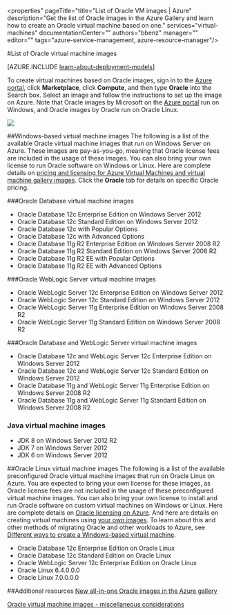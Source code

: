 <properties"
pageTitle="title="List of Oracle VM images | Azure"
description="Get the list of Oracle images in the Azure Gallery and learn how to create an Oracle virtual machine based on one."
services="virtual-machines"
documentationCenter=""
authors="bbenz"
manager=""
editor=""
tags="azure-service-management, azure-resource-manager"/>

<tags
	ms.service="virtual-machines"
	ms.date="06/22/2015"
	wacn.date=""/>

#List of Oracle virtual machine images

[AZURE.INCLUDE [learn-about-deployment-models](../includes/learn-about-deployment-models-both-include.md)]


To create virtual machines based on Oracle images, sign in to the [Azure portal](https://portal.azure.cn/), click **Marketplace**, click **Compute**, and then type **Oracle** into the Search box. Select an image and follow the instructions to set up the image on Azure. Note that Oracle images by Microsoft on the [Azure portal](https://portal.azure.cn/) run on Windows, and Oracle images by Oracle run on Oracle Linux.

![](./media/virtual-machines-oracle-list-oracle-virtual-machine-images/image1.png)

##Windows-based virtual machine images
The following is a list of the available Oracle virtual machine images that run on Windows Server on Azure. These images are pay-as-you-go, meaning that Oracle license fees are included in the usage of these images. You can also bring your own license to run Oracle software on Windows or Linux. Here are complete details on [pricing and licensing for Azure Virtual Machines and virtual machine gallery images](/home/features/virtual-machines/#price). Click the **Oracle** tab for details on specific Oracle pricing.

###Oracle Database virtual machine images
- Oracle Database 12c Enterprise Edition on Windows Server 2012
- Oracle Database 12c Standard Edition on Windows Server 2012
- Oracle Database 12c with Popular Options
- Oracle Database 12c with Advanced Options
- Oracle Database 11g R2 Enterprise Edition on Windows Server 2008 R2
- Oracle Database 11g R2 Standard Edition on Windows Server 2008 R2
- Oracle Database 11g R2 EE with Popular Options
- Oracle Database 11g R2 EE with Advanced Options  

###Oracle WebLogic Server virtual machine images
- Oracle WebLogic Server 12c Enterprise Edition on Windows Server 2012
- Oracle WebLogic Server 12c Standard Edition on Windows Server 2012
- Oracle WebLogic Server 11g Enterprise Edition on Windows Server 2008 R2
- Oracle WebLogic Server 11g Standard Edition on Windows Server 2008 R2  

###Oracle Database and WebLogic Server virtual machine images  
- Oracle Database 12c and WebLogic Server 12c Enterprise Edition on Windows Server 2012
- Oracle Database 12c and WebLogic Server 12c Standard Edition on Windows Server 2012
- Oracle Database 11g and WebLogic Server 11g Enterprise Edition on Windows Server 2008 R2
- Oracle Database 11g and WebLogic Server 11g Standard Edition on Windows Server 2008 R2

### Java virtual machine images
-	JDK 8 on Windows Server 2012 R2
-	JDK 7 on Windows Server 2012
-	JDK 6 on Windows Server 2012


##Oracle Linux virtual machine images
The following is a list of the available preconfigured Oracle virtual machine images that run on Oracle Linux on Azure. You are expected to bring your own license for these images, as Oracle license fees are not included in the usage of these preconfigured virtual machine images. You can also bring your own license to install and run Oracle software on custom virtual machines on Windows or Linux. Here are complete details on [Oracle licensing on Azure](http://www.oracle.com/technetwork/topics/cloud/faq-1963009.html#support). And here are details on creating virtual machines using [your own images](/documentation/articles/virtual-machines-create-upload-vhd-windows-server). To learn about this and other methods of migrating Oracle and other workloads to Azure, see [Different ways to create a Windows-based virtual machine](/documentation/articles/virtual-machines-windows-choices-create-vm).

- Oracle Database 12c Enterprise Edition on Oracle Linux
- Oracle Database 12c Standard Edition on Oracle Linux
- Oracle WebLogic Server 12c Enterprise Edition on Oracle Linux
- Oracle Linux 6.4.0.0.0
- Oracle Linux 7.0.0.0.0

##Additional resources
[New all-in-one Oracle images in the Azure gallery](https://msopentech.com/blog/2015/02/19/new-one-oracle-images-azure-marketplace/)

[Oracle virtual machine images - miscellaneous considerations](#miscellaneous-considerations-for-oracle-virtual-machine-images-new-article)
